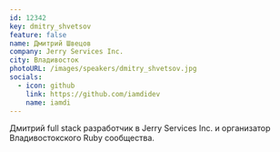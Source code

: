 ```yaml
---
id: 12342
key: dmitry_shvetsov
feature: false
name: Дмитрий Швецов
company: Jerry Services Inc.
city: Владивосток
photoURL: /images/speakers/dmitry_shvetsov.jpg
socials:
  - icon: github
    link: https://github.com/iamdidev
    name: iamdi
---
```


Дмитрий full stack разработчик в Jerry Services Inc. и организатор Владивостокского Ruby сообщества.


